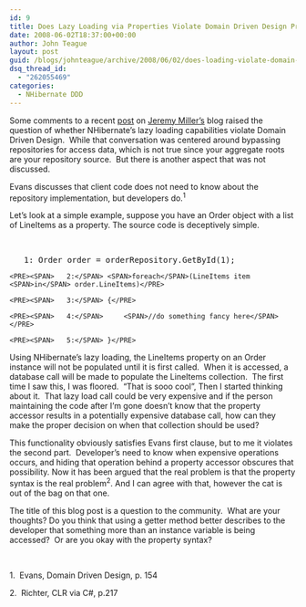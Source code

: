 ```yaml
---
id: 9
title: Does Lazy Loading via Properties Violate Domain Driven Design Principles?
date: 2008-06-02T18:37:00+00:00
author: John Teague
layout: post
guid: /blogs/johnteague/archive/2008/06/02/does-loading-violate-domain-driven-design-principles.aspx
dsq_thread_id:
  - "262055469"
categories:
  - NHibernate DDD
---
```

Some comments to a recent [post](http://codebetter.com/blogs/jeremy.miller/archive/2008/05/25/we-re-talking-past-each-other-on-the-entity-framework.aspx) on [Jeremy Miller&#8217;s](http://codebetter.com/blogs/jeremy.miller/default.aspx) blog raised the question of whether NHibernate&#8217;s lazy loading capabilities violate Domain Driven Design.&nbsp; While that conversation was centered around bypassing repositories for access data, which is not true since your aggregate roots are your repository source.&nbsp; But there is another aspect that was not discussed.


  


Evans discusses that client code does not need to know about the repository implementation, but developers do.<SUP>1 </SUP>


  


Let&#8217;s look at a simple example, suppose you have an Order object with a list of LineItems as a property. The source code is deceptively simple.


  


<DIV>
  <br /> 
  
  <DIV>
    <PRE><SPAN>   1:</SPAN> Order order = orderRepository.GetById(1);</PRE>
    
    <PRE><SPAN>   2:</SPAN> <SPAN>foreach</SPAN>(LineItems item <SPAN>in</SPAN> order.LineItems)</PRE>
    
    <PRE><SPAN>   3:</SPAN> {</PRE>
    
    <PRE><SPAN>   4:</SPAN>     <SPAN>//do something fancy here</SPAN></PRE>
    
    <PRE><SPAN>   5:</SPAN> }</PRE>
  </DIV>
</DIV>


  


Using NHibernate&#8217;s lazy loading, the LineItems property on an Order instance will not be populated until it is first called.&nbsp; When it is accessed, a database call will be made to populate the LineItems collection.&nbsp; The first time I saw this, I was floored.&nbsp; &#8220;That is sooo cool&#8221;, Then I started thinking about it.&nbsp; That lazy load call could be very expensive and if the person maintaining the code after I&#8217;m gone doesn&#8217;t know that the property accessor results in a potentially expensive database call, how can they make the proper decision on when that collection should be used?


  


This functionality obviously satisfies Evans first clause, but to me it violates the second part.&nbsp; Developer&#8217;s need to know when expensive operations occurs, and hiding that operation behind a property accessor obscures that possibility. Now it has been argued that the real problem is that the property syntax is the real problem<SUP>2</SUP>. And I can agree with that, however the cat is out of the bag on that one. 


  


The title of this blog post is a question to the community.&nbsp; What are your thoughts? Do you think that using a getter method better describes to the developer that something more than an instance variable is being accessed?&nbsp; Or are you okay with the property syntax?


  


&nbsp;


  


1.&nbsp; Evans, Domain Driven Design, p. 154


  


2.&nbsp; Richter, CLR via C#, p.217
